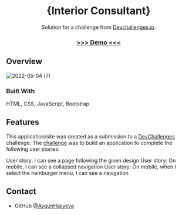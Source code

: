 <h1 align="center">{Interior Consultant}</h1>

<div align="center">
   Solution for a challenge from  <a href="http://devchallenges.io" target="_blank">Devchallenges.io</a>.
</div>

<div align="center">
  <h3>
    <a href="https://interior-design-dev.netlify.app">
      >>> Demo <<<
    </a>
  </h3>
</div>


## Overview
![2022-05-04 (7)](https://user-images.githubusercontent.com/99952793/166728583-753fdaa4-4b5f-47cf-9611-b5585e88dd6b.png)

### Built With

HTML, CSS, JavaScript, Bootstrap

## Features

This application/site was created as a submission to a [DevChallenges](https://devchallenges.io/challenges) challenge. The [challenge](https://devchallenges.io/challenges/TtUjDt19eIHxNQ4n5jps) was to build an application to complete the following user stories:

User story: I can see a page following the given design
User story: On mobile, I can see a collapsed navigation
User story: On mobile, when I select the hamburger menu, I can see a navigation

## Contact

- GitHub [@AygunHajiyeva](https://{https://github.com/AygunHajiyeva})


